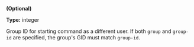 **(Optional)**

**Type:** integer

Group ID for starting command as a different user. If
both `group` and `group-id` are specified, the group's GID must
match `group-id`.